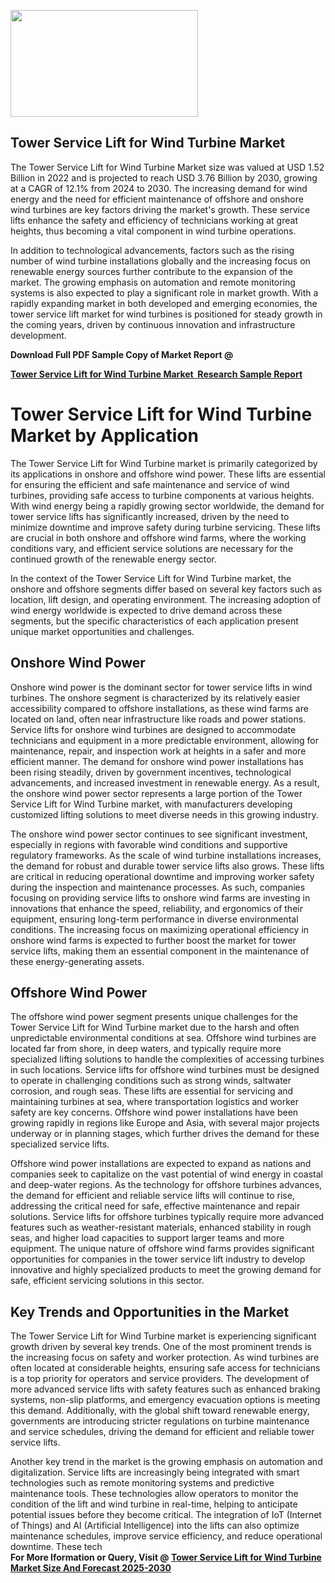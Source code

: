 <p><img class="alignnone size-medium wp-image-20088" src="https://ffe5etoiles.com/wp-content/uploads/2024/12/MST1-300x171.png" alt="" width="300" height="171" /></p><p> <h2>Tower Service Lift for Wind Turbine Market </h2><p>The Tower Service Lift for Wind Turbine Market size was valued at USD 1.52 Billion in 2022 and is projected to reach USD 3.76 Billion by 2030, growing at a CAGR of 12.1% from 2024 to 2030. The increasing demand for wind energy and the need for efficient maintenance of offshore and onshore wind turbines are key factors driving the market's growth. These service lifts enhance the safety and efficiency of technicians working at great heights, thus becoming a vital component in wind turbine operations.</p><p>In addition to technological advancements, factors such as the rising number of wind turbine installations globally and the increasing focus on renewable energy sources further contribute to the expansion of the market. The growing emphasis on automation and remote monitoring systems is also expected to play a significant role in market growth. With a rapidly expanding market in both developed and emerging economies, the tower service lift market for wind turbines is positioned for steady growth in the coming years, driven by continuous innovation and infrastructure development.</p></p><p><strong>Download Full PDF Sample Copy of Market Report @</strong></p><p><strong><a href="https://www.verifiedmarketreports.com/download-sample/?rid=253662&utm_source=Sites-google&utm_medium=265" target="_blank">Tower Service Lift for Wind Turbine Market &nbsp;Research Sample Report</a></strong></p><p><h1>Tower Service Lift for Wind Turbine Market by Application</h1><p>The Tower Service Lift for Wind Turbine market is primarily categorized by its applications in onshore and offshore wind power. These lifts are essential for ensuring the efficient and safe maintenance and service of wind turbines, providing safe access to turbine components at various heights. With wind energy being a rapidly growing sector worldwide, the demand for tower service lifts has significantly increased, driven by the need to minimize downtime and improve safety during turbine servicing. These lifts are crucial in both onshore and offshore wind farms, where the working conditions vary, and efficient service solutions are necessary for the continued growth of the renewable energy sector.</p><p>In the context of the Tower Service Lift for Wind Turbine market, the onshore and offshore segments differ based on several key factors such as location, lift design, and operating environment. The increasing adoption of wind energy worldwide is expected to drive demand across these segments, but the specific characteristics of each application present unique market opportunities and challenges.</p><h2>Onshore Wind Power</h2><p>Onshore wind power is the dominant sector for tower service lifts in wind turbines. The onshore segment is characterized by its relatively easier accessibility compared to offshore installations, as these wind farms are located on land, often near infrastructure like roads and power stations. Service lifts for onshore wind turbines are designed to accommodate technicians and equipment in a more predictable environment, allowing for maintenance, repair, and inspection work at heights in a safer and more efficient manner. The demand for onshore wind power installations has been rising steadily, driven by government incentives, technological advancements, and increased investment in renewable energy. As a result, the onshore wind power sector represents a large portion of the Tower Service Lift for Wind Turbine market, with manufacturers developing customized lifting solutions to meet diverse needs in this growing industry.</p><p>The onshore wind power sector continues to see significant investment, especially in regions with favorable wind conditions and supportive regulatory frameworks. As the scale of wind turbine installations increases, the demand for robust and durable tower service lifts also grows. These lifts are critical in reducing operational downtime and improving worker safety during the inspection and maintenance processes. As such, companies focusing on providing service lifts to onshore wind farms are investing in innovations that enhance the speed, reliability, and ergonomics of their equipment, ensuring long-term performance in diverse environmental conditions. The increasing focus on maximizing operational efficiency in onshore wind farms is expected to further boost the market for tower service lifts, making them an essential component in the maintenance of these energy-generating assets.</p><h2>Offshore Wind Power</h2><p>The offshore wind power segment presents unique challenges for the Tower Service Lift for Wind Turbine market due to the harsh and often unpredictable environmental conditions at sea. Offshore wind turbines are located far from shore, in deep waters, and typically require more specialized lifting solutions to handle the complexities of accessing turbines in such locations. Service lifts for offshore wind turbines must be designed to operate in challenging conditions such as strong winds, saltwater corrosion, and rough seas. These lifts are essential for servicing and maintaining turbines at sea, where transportation logistics and worker safety are key concerns. Offshore wind power installations have been growing rapidly in regions like Europe and Asia, with several major projects underway or in planning stages, which further drives the demand for these specialized service lifts.</p><p>Offshore wind power installations are expected to expand as nations and companies seek to capitalize on the vast potential of wind energy in coastal and deep-water regions. As the technology for offshore turbines advances, the demand for efficient and reliable service lifts will continue to rise, addressing the critical need for safe, effective maintenance and repair solutions. Service lifts for offshore turbines typically require more advanced features such as weather-resistant materials, enhanced stability in rough seas, and higher load capacities to support larger teams and more equipment. The unique nature of offshore wind farms provides significant opportunities for companies in the tower service lift industry to develop innovative and highly specialized products to meet the growing demand for safe, efficient servicing solutions in this sector.</p><h2>Key Trends and Opportunities in the Market</h2><p>The Tower Service Lift for Wind Turbine market is experiencing significant growth driven by several key trends. One of the most prominent trends is the increasing focus on safety and worker protection. As wind turbines are often located at considerable heights, ensuring safe access for technicians is a top priority for operators and service providers. The development of more advanced service lifts with safety features such as enhanced braking systems, non-slip platforms, and emergency evacuation options is meeting this demand. Additionally, with the global shift toward renewable energy, governments are introducing stricter regulations on turbine maintenance and service schedules, driving the demand for efficient and reliable tower service lifts.</p><p>Another key trend in the market is the growing emphasis on automation and digitalization. Service lifts are increasingly being integrated with smart technologies such as remote monitoring systems and predictive maintenance tools. These technologies allow operators to monitor the condition of the lift and wind turbine in real-time, helping to anticipate potential issues before they become critical. The integration of IoT (Internet of Things) and AI (Artificial Intelligence) into the lifts can also optimize maintenance schedules, improve service efficiency, and reduce operational downtime. These tech<strong><br />For More Iformation or Query, Visit @ <a href="https://www.verifiedmarketreports.com/product/tower-service-lift-for-wind-turbine-market/" target="_blank">Tower Service Lift for Wind Turbine Market Size And Forecast 2025-2030</a></strong></p>
